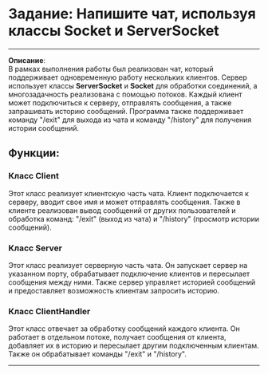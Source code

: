# Задание: Напишите чат, используя классы Socket и ServerSocket
***

**Описание**:  
В рамках выполнения работы был реализован чат, который поддерживает одновременную работу нескольких клиентов. Сервер использует классы **ServerSocket** и **Socket** для обработки соединений, а многозадачность реализована с помощью потоков. Каждый клиент может подключиться к серверу, отправлять сообщения, а также запрашивать историю сообщений. Программа также поддерживает команду "/exit" для выхода из чата и команду "/history" для получения истории сообщений.

## Функции:

### Класс Client  
Этот класс реализует клиентскую часть чата. Клиент подключается к серверу, вводит свое имя и может отправлять сообщения. Также в клиенте реализован вывод сообщений от других пользователей и обработка команд: "/exit" (выход из чата) и "/history" (просмотр истории сообщений).

### Класс Server  
Этот класс реализует серверную часть чата. Он запускает сервер на указанном порту, обрабатывает подключение клиентов и пересылает сообщения между ними. Также сервер управляет историей сообщений и предоставляет возможность клиентам запросить историю.

### Класс ClientHandler  
Этот класс отвечает за обработку сообщений каждого клиента. Он работает в отдельном потоке, получает сообщения от клиента, добавляет их в историю и пересылает другим подключенным клиентам. Также он обрабатывает команды "/exit" и "/history".

***
